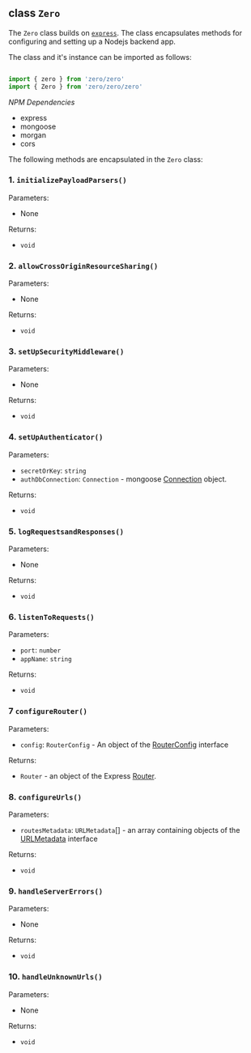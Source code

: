 ## class `Zero`

The `Zero` class builds on [`express`](https://expressjs.com/). The class encapsulates methods for configuring and setting up a Nodejs backend app. 

The class and it's instance can be imported as follows:

```typescript

import { zero } from 'zero/zero'
import { Zero } from 'zero/zero/zero'

```

*NPM Dependencies*
* express
* mongoose
* morgan
* cors

The following methods are encapsulated in the `Zero` class:

### 1. `initializePayloadParsers()`

Parameters:
* None

Returns:
* `void`

### 2. `allowCrossOriginResourceSharing()`

Parameters:
* None

Returns:
* `void`

### 3. `setUpSecurityMiddleware()`

Parameters:
* None

Returns:
* `void`

### 4. `setUpAuthenticator()`

Parameters:
* `secretOrKey`: `string`
* `authDbConnection`: `Connection` - mongoose [Connection](https://mongoosejs.com/docs/api/connection.html) object.

Returns:
* `void`

### 5. `logRequestsandResponses()`

Parameters:
* None

Returns:
* `void`

### 6. `listenToRequests()`

Parameters:
* `port`: `number` 
* `appName`: `string`

Returns:
* `void`

### 7 `configureRouter()`

Parameters:
* `config`: `RouterConfig` -  An object of the [RouterConfig](../interfaces/router-config.md) interface

Returns:
* `Router` - an object of the Express [Router](https://expressjs.com/en/guide/routing.html).

### 8. `configureUrls()`

Parameters:
* `routesMetadata`: `URLMetadata`[] - an array containing objects of the [URLMetadata](../interfaces/url-metadata.md) interface

Returns:
* `void`

### 9. `handleServerErrors()`

Parameters:
* None

Returns:
* `void`

### 10. `handleUnknownUrls()`

Parameters:
* None

Returns:
* `void`
